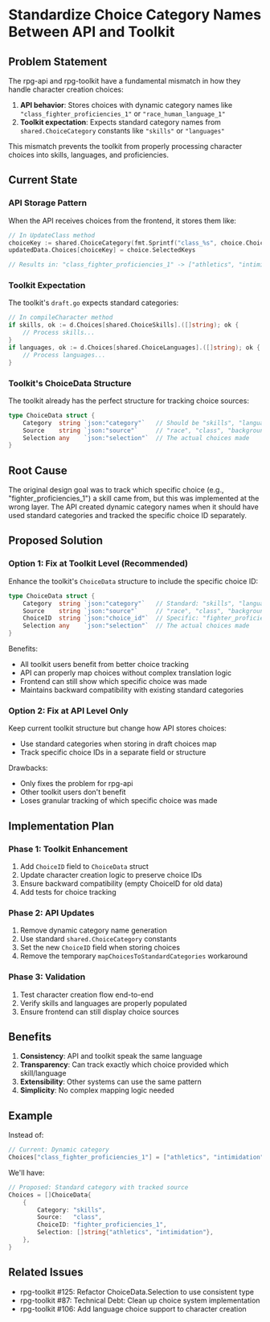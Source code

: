 # Standardize Choice Category Names Between API and Toolkit

## Problem Statement

The rpg-api and rpg-toolkit have a fundamental mismatch in how they handle character creation choices:

1. **API behavior**: Stores choices with dynamic category names like `"class_fighter_proficiencies_1"` or `"race_human_language_1"`
2. **Toolkit expectation**: Expects standard category names from `shared.ChoiceCategory` constants like `"skills"` or `"languages"`

This mismatch prevents the toolkit from properly processing character choices into skills, languages, and proficiencies.

## Current State

### API Storage Pattern
When the API receives choices from the frontend, it stores them like:
```go
// In UpdateClass method
choiceKey := shared.ChoiceCategory(fmt.Sprintf("class_%s", choice.ChoiceID))
updatedData.Choices[choiceKey] = choice.SelectedKeys

// Results in: "class_fighter_proficiencies_1" -> ["athletics", "intimidation"]
```

### Toolkit Expectation
The toolkit's `draft.go` expects standard categories:
```go
// In compileCharacter method
if skills, ok := d.Choices[shared.ChoiceSkills].([]string); ok {
    // Process skills...
}
if languages, ok := d.Choices[shared.ChoiceLanguages].([]string); ok {
    // Process languages...
}
```

### Toolkit's ChoiceData Structure
The toolkit already has the perfect structure for tracking choice sources:
```go
type ChoiceData struct {
    Category  string `json:"category"`   // Should be "skills", "languages", etc.
    Source    string `json:"source"`     // "race", "class", "background"
    Selection any    `json:"selection"`  // The actual choices made
}
```

## Root Cause

The original design goal was to track which specific choice (e.g., "fighter_proficiencies_1") a skill came from, but this was implemented at the wrong layer. The API created dynamic category names when it should have used standard categories and tracked the specific choice ID separately.

## Proposed Solution

### Option 1: Fix at Toolkit Level (Recommended)

Enhance the toolkit's `ChoiceData` structure to include the specific choice ID:

```go
type ChoiceData struct {
    Category  string `json:"category"`   // Standard: "skills", "languages", etc.
    Source    string `json:"source"`     // "race", "class", "background"
    ChoiceID  string `json:"choice_id"`  // Specific: "fighter_proficiencies_1"
    Selection any    `json:"selection"`  // The actual choices made
}
```

Benefits:
- All toolkit users benefit from better choice tracking
- API can properly map choices without complex translation logic
- Frontend can still show which specific choice was made
- Maintains backward compatibility with existing standard categories

### Option 2: Fix at API Level Only

Keep current toolkit structure but change how API stores choices:
- Use standard categories when storing in draft choices map
- Track specific choice IDs in a separate field or structure

Drawbacks:
- Only fixes the problem for rpg-api
- Other toolkit users don't benefit
- Loses granular tracking of which specific choice was made

## Implementation Plan

### Phase 1: Toolkit Enhancement
1. Add `ChoiceID` field to `ChoiceData` struct
2. Update character creation logic to preserve choice IDs
3. Ensure backward compatibility (empty ChoiceID for old data)
4. Add tests for choice tracking

### Phase 2: API Updates
1. Remove dynamic category name generation
2. Use standard `shared.ChoiceCategory` constants
3. Set the new `ChoiceID` field when storing choices
4. Remove the temporary `mapChoicesToStandardCategories` workaround

### Phase 3: Validation
1. Test character creation flow end-to-end
2. Verify skills and languages are properly populated
3. Ensure frontend can still display choice sources

## Benefits

1. **Consistency**: API and toolkit speak the same language
2. **Transparency**: Can track exactly which choice provided which skill/language
3. **Extensibility**: Other systems can use the same pattern
4. **Simplicity**: No complex mapping logic needed

## Example

Instead of:
```go
// Current: Dynamic category
Choices["class_fighter_proficiencies_1"] = ["athletics", "intimidation"]
```

We'll have:
```go
// Proposed: Standard category with tracked source
Choices = []ChoiceData{
    {
        Category: "skills",
        Source:   "class",
        ChoiceID: "fighter_proficiencies_1",
        Selection: []string{"athletics", "intimidation"},
    },
}
```

## Related Issues

- rpg-toolkit #125: Refactor ChoiceData.Selection to use consistent type
- rpg-toolkit #87: Technical Debt: Clean up choice system implementation
- rpg-toolkit #106: Add language choice support to character creation
